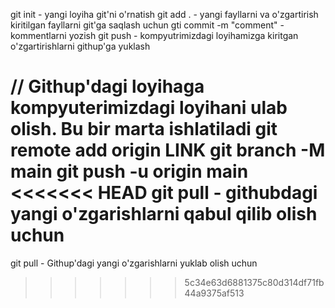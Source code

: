 git init - yangi loyiha git'ni o'rnatish
git add . - yangi fayllarni va o'zgartirish kiritilgan fayllarni git'ga saqlash uchun
gti commit -m "comment" - kommentlarni yozish
git push - kompyutrimizdagi loyihamizga kiritgan o'zgartirishlarni githup'ga yuklash

// Githup'dagi loyihaga kompyuterimizdagi loyihani ulab olish. Bu bir marta ishlatiladi
git remote add origin LINK
git branch -M main
git push -u origin main
<<<<<<< HEAD
git pull - githubdagi yangi o'zgarishlarni qabul qilib olish uchun
=======

git pull - Githup'dagi yangi o'zgarishlarni yuklab olish uchun
>>>>>>> 5c34e63d6881375c80d314df71fb44a9375af513
